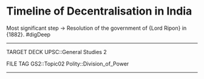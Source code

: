# Timeline of Decentralisation in India

Most significant step -> Resolution of the government of {Lord Ripon} in {1882}. #digDeep 






---
TARGET DECK
UPSC::General Studies 2

FILE TAG
GS2::Topic02 Polity::Division_of_Power

---